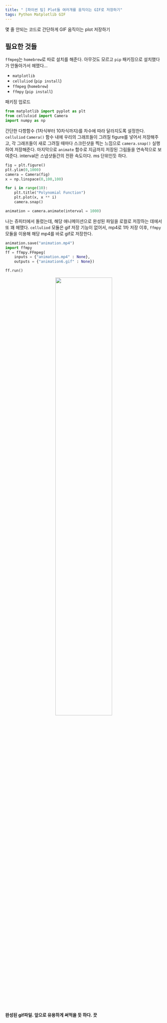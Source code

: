 ```yaml
---
title: " [파이썬 팁] Plot들 여러개를 움직이는 GIF로 저장하기"
tags: Python Matplotlib GIF
---
```


몇 줄 안되는 코드로 간단하게 GIF 움직이는 plot 저장하기
## 필요한 것들

`ffmpeg`는 `homebrew`로 따로 설치를 해준다. 아무것도 모르고 `pip` 패키징으로 설치했다가 안돌아가서 헤맸다...
- `matplotlib`
- `celluliod` (`pip install`)
- `ffmpeg` (`homebrew`)
- `ffmpy` (`pip install`)

패키징 업로드
```python
from matplotlib import pyplot as plt
from celluloid import Camera
import numpy as np
```

간단한 다항함수 (1차식부터 10차식까지)를 차수에 따라 달라지도록 설정한다.<br>
`celluliod` `Camera()` 함수 내에 우리의 그래프들이 그려질 figure를 넣어서 저장해주고, 각 그래프들이 새로 그려질 때마다 스크린샷을 찍는 느낌으로 `camera.snap()` 실행하여 저장해준다. 마지막으로 `animate` 함수로 지금까지 저장된 그림들을 연속적으로 보여준다. interval은 스냅샷들간의 전환 속도이다. ms 단위인듯 하다.  
```python
fig = plt.figure()
plt.ylim(0,1000)
camera = Camera(fig)
x = np.linspace(0,100,100)

for i in range(10):
    plt.title("Polynomial Function")
    plt.plot(x, x ** i)
    camera.snap()

animation = camera.animate(interval = 1000)
```

나는 쥬피터에서 돌렸는데, 해당 애니메이션으로 완성된 파일을 로컬로 저장하는 데에서 또 꽤 헤맸다. `celluliod` 모듈은 gif 저장 기능이 없어서, mp4로 1차 저장 이후, `ffmpy` 모듈을 이용해 해당 mp4를 바로 gif로 저장한다.
```python
animation.save("animation.mp4")
import ffmpy
ff = ffmpy.FFmpeg(
    inputs = {"animation.mp4" : None},
    outputs = {"animation6.gif" : None})

ff.run()
```
<center><img src="https://imgur.com/zdvSxCB.gif" width="60%" height="60%"></center>

**완성된 gif파일. 앞으로 유용하게 써먹을 듯 하다. 끗**
